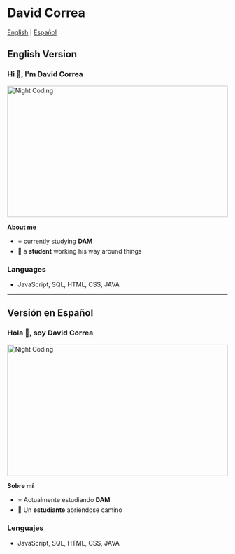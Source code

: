 # David Correa

[English](#english-version) | [Español](#versión-en-español)

## English Version

### Hi 👋, I'm David Correa

<img alt="Night Coding" src="https://media2.giphy.com/media/v1.Y2lkPTc5MGI3NjExczVqM3F6cGNpeWg3ZGEyZWVjNnAwNTV0eTA3MGJpc3JiaXg0cHB6aiZlcD12MV9pbnRlcm5hbF9naWZfYnlfaWQmY3Q9Zw/6rOhtOcGJapBECjMkb/giphy.gif" width="100%" height="300px" align="center"/>

**About me**
- ⭐ currently studying **DAM**
- 👾 a **student** working his way around things

### Languages
- JavaScript, SQL, HTML, CSS, JAVA

---

## Versión en Español

### Hola 👋, soy David Correa

<img alt="Night Coding" src="https://media2.giphy.com/media/v1.Y2lkPTc5MGI3NjExczVqM3F6cGNpeWg3ZGEyZWVjNnAwNTV0eTA3MGJpc3JiaXg0cHB6aiZlcD12MV9pbnRlcm5hbF9naWZfYnlfaWQmY3Q9Zw/6rOhtOcGJapBECjMkb/giphy.gif" width="100%" height="300px" align="center"/>

**Sobre mí**
- ⭐ Actualmente estudiando **DAM**
- 👾 Un **estudiante** abriéndose camino

### Lenguajes
- JavaScript, SQL, HTML, CSS, JAVA
